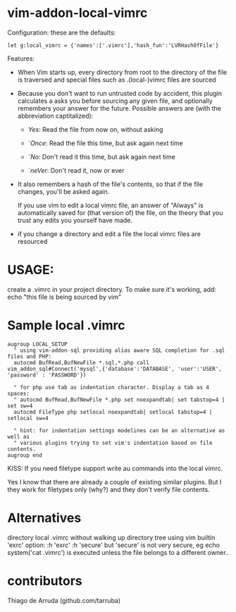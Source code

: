 vim-addon-local-vimrc
======================

Configuration: these are the defaults:
```vim
let g:local_vimrc = {'names':['.vimrc'],'hash_fun':'LVRHashOfFile'}
```

Features:
- When Vim starts up, every directory from root to the directory of the file
  is traversed and special files such as .(local-)vimrc files are sourced

- Because you don't want to run untrusted code by accident, this plugin
  calculates a asks you before sourcing any given file, and optionally
  remembers your answer for the future.  Possible answers are (with the
  abbreviation captitalized):

    -  *Yes*: Read the file from now on, without asking

    - `*Once*: Read the file this time, but ask again next time

    - `*No*: Don't read it this time, but ask again next time

    - `*neVer*: Don't read it, now or ever
  
- It also remembers a hash of the file's contents, so that if the file
  changes, you'll be asked again.

  If you use vim to edit a local vimrc file, an answer of "Always" is
  automatically saved for (that version of) the file, on the theory
  that you trust any edits you yourself have made.

- if you change a directory and edit a file the local vimrc files are resourced

USAGE:
========
create a .vimrc in your project directory.
To make sure it's working, add: echo "this file is being sourced by vim"

Sample local .vimrc
===================

```vim
augroup LOCAL_SETUP
  " using vim-addon-sql providing alias aware SQL completion for .sql files and PHP:
  autocmd BufRead,BufNewFile *.sql,*.php call vim_addon_sql#Connect('mysql',{'database':'DATABASE', 'user':'USER', 'password' : 'PASSWORD'})

  " for php use tab as indentation character. Display a tab as 4 spaces:
  " autocmd BufRead,BufNewFile *.php set noexpandtab| set tabstop=4 | set sw=4
  autocmd FileType php setlocal noexpandtab| setlocal tabstop=4 | setlocal sw=4

  " hint: for indentation settings modelines can be an alternative as well as
  " various plugins trying to set vim's indentation based on file contents.
augroup end
```


KISS: If you need filetype support write au commands into the local vimrc.

Yes I know that there are already a couple of existing similar plugins.
But I they work for filetypes only (why?) and they don't verify file contents.


Alternatives
============
directory local .vimrc without walking up directory tree using vim builtin 'exrc' option:
  :h 'exrc'
  :h 'secure'
but 'secure' is not very secure, eg echo system('cat .vimrc') is executed
unless the file belongs to a different owner..

contributors
============
Thiago de Arruda (github.com/tarruba)
